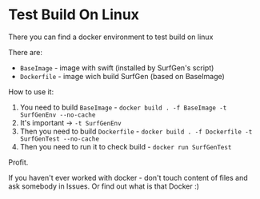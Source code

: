 # Test Build On Linux

There you can find a docker environment to test build on linux

There are:
- `BaseImage` - image with swift (installed by SurfGen's script)
- `Dockerfile` - image wich build SurfGen (based on BaseImage)

How to use it:
1. You need to build `BaseImage` - `docker build . -f BaseImage -t SurfGenEnv --no-cache`
2. It's important -> `-t SurfGenEnv` 
3. Then you need to build `Dockerfile` - `docker build . -f Dockerfile -t SurfGenTest --no-cache`
4. Then you need to run it to check build - `docker run SurfGenTest`

Profit.

If you haven't ever worked with docker - don't touch content of files and ask somebody in Issues. Or find out what is that Docker :)
